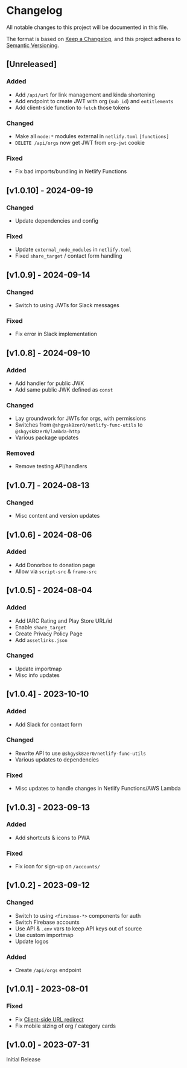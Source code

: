 <!-- markdownlint-disable -->
# Changelog
All notable changes to this project will be documented in this file.

The format is based on [Keep a Changelog](https://keepachangelog.com/en/1.0.0/),
and this project adheres to [Semantic Versioning](https://semver.org/spec/v2.0.0.html).

## [Unreleased]

### Added
- Add `/api/url` for link management and kinda shortening
- Add endpoint to create JWT with org (`sub_id`) and `entitlements`
- Add client-side function to `fetch` those tokens

### Changed
- Make all `node:*` modules external in `netlify.toml` `[functions]`
- `DELETE /api/orgs` now get JWT from `org-jwt` cookie

### Fixed
- Fix bad imports/bundling in Netlify Functions

## [v1.0.10] - 2024-09-19

### Changed
- Update dependencies and config

### Fixed
- Update `external_node_modules` in `netlify.toml`
- Fixed `share_target` / contact form handling

## [v1.0.9] - 2024-09-14

### Changed
- Switch to using JWTs for Slack messages

### Fixed
- Fix error in Slack implementation

## [v1.0.8] - 2024-09-10

### Added
- Add handler for public JWK
- Add same public JWK defined as `const`

### Changed
- Lay groundwork for JWTs for orgs, with permissions
- Switches from `@shgysk8zer0/netlify-func-utils` to `@shgysk8zer0/lambda-http`
- Various package updates

### Removed
- Remove testing API/handlers

## [v1.0.7] - 2024-08-13

### Changed
- Misc content and version updates

## [v1.0.6] - 2024-08-06

### Added
- Add Donorbox to donation page
- Allow via `script-src` & `frame-src`

## [v1.0.5] - 2024-08-04

### Added
- Add IARC Rating and Play Store URL/id
- Enable `share_target`
- Create Privacy Policy Page
- Add `assetlinks.json`

### Changed
- Update importmap
- Misc info updates

## [v1.0.4] - 2023-10-10

### Added
- Add Slack for contact form

### Changed
- Rewrite API to use `@shgysk8zer0/netlify-func-utils`
- Various updates to dependencies

### Fixed
- Misc updates to handle changes in Netlify Functions/AWS Lambda

## [v1.0.3] - 2023-09-13

### Added
- Add shortcuts & icons to PWA

### Fixed
- Fix icon for sign-up on `/accounts/`

## [v1.0.2] - 2023-09-12

### Changed
- Switch to using `<firebase-*>` components for auth
- Switch Firebase accounts
- Use API & `.env` vars to keep API keys out of source
- Use custom importmap
- Update logos

### Added
- Create `/api/orgs` endpoint

## [v1.0.1] - 2023-08-01

### Fixed
- Fix [Client-side URL redirect](https://github.com/KRV-Bridge-Connection/krv-bridge-connection/security/code-scanning/1)
- Fix mobile sizing of org / category cards

## [v1.0.0] - 2023-07-31

Initial Release
